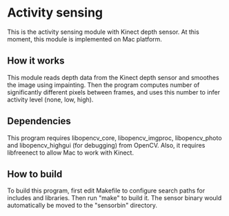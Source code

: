 # Activity sensing

This is the activity sensing module with Kinect depth sensor. At this moment, this module is implemented on Mac platform.

## How it works

This module reads depth data from the Kinect depth sensor and smoothes the image using impainting. Then the program computes number of significantly different pixels between frames, and uses this number to infer activity level (none, low, high).

## Dependencies

This program requires libopencv_core, libopencv_imgproc, libopencv_photo and libopencv_highgui (for debugging) from OpenCV. Also, it requires libfreenect to allow Mac to work with Kinect.

## How to build

To build this program, first edit Makefile to configure search paths for includes and libraries. Then run "make" to build it. The sensor binary would automatically be moved to the "sensorbin" directory.
